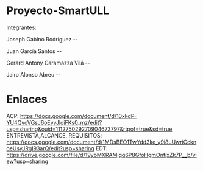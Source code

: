 # Proyecto-SmartULL
Integrantes:

Joseph Gabino Rodríguez --

Juan García Santos --

Gerard Antony Caramazza Vilá --

Jairo Alonso Abreu --

# Enlaces
ACP:
https://docs.google.com/document/d/10xkdP-YU4QvoVGsJ6oEvvJlqiFKs0_mz/edit?usp=sharing&ouid=111275029270904673797&rtpof=true&sd=true
ENTREVISTA,ALCANCE, REQUISITOS:
https://docs.google.com/document/d/1MDsBEO1TwYdd3ke_y9i8uUwriCcknoeUsyJRgI93arQ/edit?usp=sharing
EDT:
https://drive.google.com/file/d/19ybMXRAMjqq6P8GfoHgmOnfjxZk7P__b/view?usp=sharing
